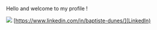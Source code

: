 Hello and welcome to my profile !

![](https://upload.wikimedia.org/wikipedia/commons/8/81/LinkedIn_icon.svg)
[https://www.linkedin.com/in/baptiste-dunes/](LinkedIn)
